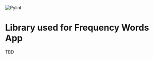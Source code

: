 ![Pylint](https://github.com/sjmller/frequency_words_library/actions/workflows/pylint.yml/badge.svg)

# Library used for Frequency Words App
TBD
